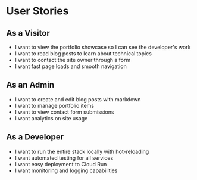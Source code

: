 # User Stories

## As a Visitor
- I want to view the portfolio showcase so I can see the developer's work
- I want to read blog posts to learn about technical topics
- I want to contact the site owner through a form
- I want fast page loads and smooth navigation

## As an Admin
- I want to create and edit blog posts with markdown
- I want to manage portfolio items
- I want to view contact form submissions
- I want analytics on site usage

## As a Developer
- I want to run the entire stack locally with hot-reloading
- I want automated testing for all services
- I want easy deployment to Cloud Run
- I want monitoring and logging capabilities